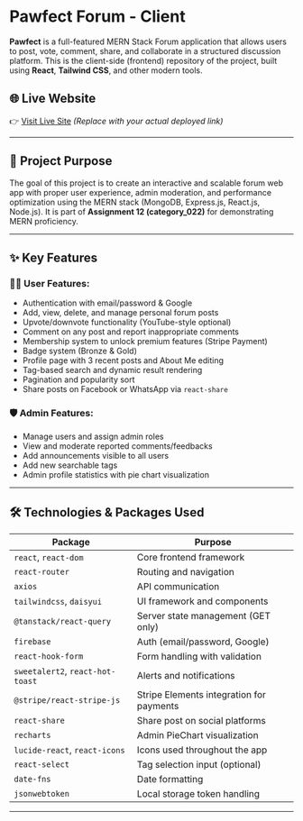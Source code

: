 # Pawfect Forum - Client

**Pawfect** is a full-featured MERN Stack Forum application that allows users to post, vote, comment, share, and collaborate in a structured discussion platform. This is the client-side (frontend) repository of the project, built using **React**, **Tailwind CSS**, and other modern tools.

## 🌐 Live Website

👉 [Visit Live Site](https://pawfect-client.vercel.app) *(Replace with your actual deployed link)*

---

## 🎯 Project Purpose

The goal of this project is to create an interactive and scalable forum web app with proper user experience, admin moderation, and performance optimization using the MERN stack (MongoDB, Express.js, React.js, Node.js). It is part of **Assignment 12 (category_022)** for demonstrating MERN proficiency.

---

## ✨ Key Features

### 🧑‍💼 User Features:
- Authentication with email/password & Google
- Add, view, delete, and manage personal forum posts
- Upvote/downvote functionality (YouTube-style optional)
- Comment on any post and report inappropriate comments
- Membership system to unlock premium features (Stripe Payment)
- Badge system (Bronze & Gold)
- Profile page with 3 recent posts and About Me editing
- Tag-based search and dynamic result rendering
- Pagination and popularity sort
- Share posts on Facebook or WhatsApp via `react-share`

### 🛡️ Admin Features:
- Manage users and assign admin roles
- View and moderate reported comments/feedbacks
- Add announcements visible to all users
- Add new searchable tags
- Admin profile statistics with pie chart visualization

---

## 🛠️ Technologies & Packages Used

| Package                          | Purpose                                      |
|----------------------------------|----------------------------------------------|
| `react`, `react-dom`             | Core frontend framework                      |
| `react-router`                   | Routing and navigation                       |
| `axios`                          | API communication                           |
| `tailwindcss`, `daisyui`         | UI framework and components                 |
| `@tanstack/react-query`          | Server state management (GET only)          |
| `firebase`                       | Auth (email/password, Google)                |
| `react-hook-form`                | Form handling with validation                |
| `sweetalert2`, `react-hot-toast` | Alerts and notifications                 |
| `@stripe/react-stripe-js`        | Stripe Elements integration for payments     |
| `react-share`                    | Share post on social platforms               |
| `recharts`                       | Admin PieChart visualization                 |
| `lucide-react`, `react-icons`    | Icons used throughout the app                |
| `react-select`                   | Tag selection input (optional)               |
| `date-fns`                       | Date formatting                              |
| `jsonwebtoken`                   | Local storage token handling                 |

---


